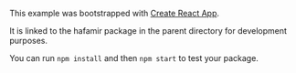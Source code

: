 This example was bootstrapped with [Create React App](https://github.com/facebook/create-react-app).

It is linked to the hafamir package in the parent directory for development purposes.

You can run `npm install` and then `npm start` to test your package.
